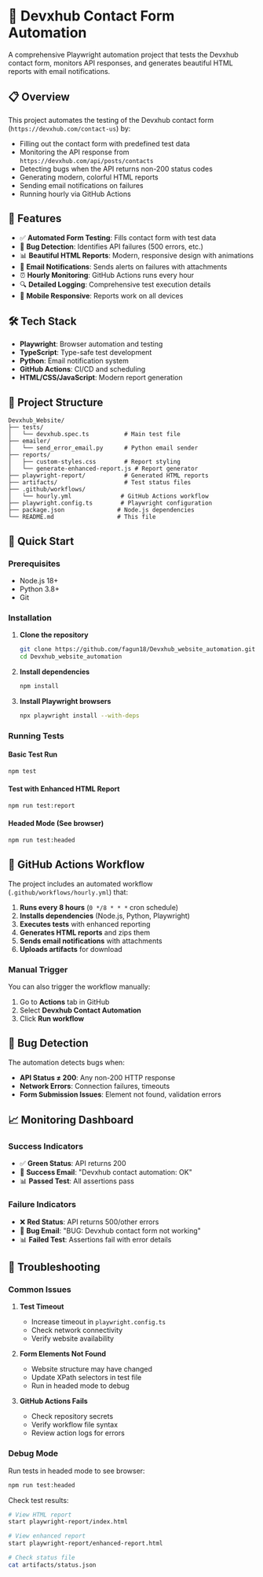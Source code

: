 # 🚀 Devxhub Contact Form Automation

A comprehensive Playwright automation project that tests the Devxhub contact form, monitors API responses, and generates beautiful HTML reports with email notifications.

## 📋 Overview

This project automates the testing of the Devxhub contact form (`https://devxhub.com/contact-us`) by:
- Filling out the contact form with predefined test data
- Monitoring the API response from `https://devxhub.com/api/posts/contacts`
- Detecting bugs when the API returns non-200 status codes
- Generating modern, colorful HTML reports
- Sending email notifications on failures
- Running hourly via GitHub Actions

## 🎯 Features

- ✅ **Automated Form Testing**: Fills contact form with test data
- 🚨 **Bug Detection**: Identifies API failures (500 errors, etc.)
- 📊 **Beautiful HTML Reports**: Modern, responsive design with animations
- 📧 **Email Notifications**: Sends alerts on failures with attachments
- ⏰ **Hourly Monitoring**: GitHub Actions runs every hour
- 🔍 **Detailed Logging**: Comprehensive test execution details
- 📱 **Mobile Responsive**: Reports work on all devices

## 🛠️ Tech Stack

- **Playwright**: Browser automation and testing
- **TypeScript**: Type-safe test development
- **Python**: Email notification system
- **GitHub Actions**: CI/CD and scheduling
- **HTML/CSS/JavaScript**: Modern report generation

## 📁 Project Structure

```
Devxhub_Website/
├── tests/
│   └── devxhub.spec.ts          # Main test file
├── emailer/
│   └── send_error_email.py      # Python email sender
├── reports/
│   ├── custom-styles.css        # Report styling
│   └── generate-enhanced-report.js # Report generator
├── playwright-report/           # Generated HTML reports
├── artifacts/                   # Test status files
├── .github/workflows/
│   └── hourly.yml              # GitHub Actions workflow
├── playwright.config.ts        # Playwright configuration
├── package.json               # Node.js dependencies
└── README.md                  # This file
```

## 🚀 Quick Start

### Prerequisites

- Node.js 18+ 
- Python 3.8+
- Git

### Installation

1. **Clone the repository**
   ```bash
   git clone https://github.com/fagun18/Devxhub_website_automation.git
   cd Devxhub_website_automation
   ```

2. **Install dependencies**
   ```bash
   npm install
   ```

3. **Install Playwright browsers**
   ```bash
   npx playwright install --with-deps
   ```

### Running Tests

#### Basic Test Run
```bash
npm test
```

#### Test with Enhanced HTML Report
```bash
npm run test:report
```

#### Headed Mode (See browser)
```bash
npm run test:headed
```


## 🔄 GitHub Actions Workflow

The project includes an automated workflow (`.github/workflows/hourly.yml`) that:

1. **Runs every 8 hours** (`0 */8 * * *` cron schedule)
2. **Installs dependencies** (Node.js, Python, Playwright)
3. **Executes tests** with enhanced reporting
4. **Generates HTML reports** and zips them
5. **Sends email notifications** with attachments
6. **Uploads artifacts** for download

### Manual Trigger
You can also trigger the workflow manually:
1. Go to **Actions** tab in GitHub
2. Select **Devxhub Contact Automation**
3. Click **Run workflow**

## 🐛 Bug Detection

The automation detects bugs when:

- **API Status ≠ 200**: Any non-200 HTTP response
- **Network Errors**: Connection failures, timeouts
- **Form Submission Issues**: Element not found, validation errors

## 📈 Monitoring Dashboard

### Success Indicators
- ✅ **Green Status**: API returns 200
- 📧 **Success Email**: "Devxhub contact automation: OK"
- 📊 **Passed Test**: All assertions pass

### Failure Indicators
- ❌ **Red Status**: API returns 500/other errors
- 🚨 **Bug Email**: "BUG: Devxhub contact form not working"
- 📊 **Failed Test**: Assertions fail with error details



## 🚨 Troubleshooting

### Common Issues

1. **Test Timeout**
   - Increase timeout in `playwright.config.ts`
   - Check network connectivity
   - Verify website availability

2. **Form Elements Not Found**
   - Website structure may have changed
   - Update XPath selectors in test file
   - Run in headed mode to debug

3. **GitHub Actions Fails**
   - Check repository secrets
   - Verify workflow file syntax
   - Review action logs for errors

### Debug Mode

Run tests in headed mode to see browser:
```bash
npm run test:headed
```

Check test results:
```bash
# View HTML report
start playwright-report/index.html

# View enhanced report
start playwright-report/enhanced-report.html

# Check status file
cat artifacts/status.json
```
